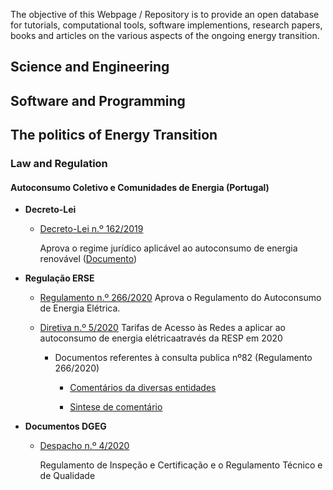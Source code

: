 
<!-- # Energy Commons -->
<!--  **Tools and Information Database for the science, engineering, economics and politics of the Energy Transition** -->

The objective of this Webpage / Repository is to provide an open database for tutorials, computational tools, software implementions, research papers, books and articles on the various aspects of the ongoing energy transition.


## Science and Engineering

## Software and Programming

## The politics of Energy Transition

### Law and Regulation
#### Autoconsumo Coletivo e Comunidades de Energia (Portugal)



* **Decreto-Lei**

  * [Decreto-Lei n.º 162/2019](https://dre.pt/pesquisa/-/search/125692189/details/maximized)

    Aprova o regime jurídico aplicável ao autoconsumo de energia renovável ([Documento](https://dre.pt/application/conteudo/125692189))

* **Regulação ERSE**

  * [Regulamento n.º 266/2020](https://dre.pt/application/conteudo/130469272)
    Aprova o Regulamento do Autoconsumo de Energia Elétrica.

  * [Diretiva n.º 5/2020](https://dre.pt/application/conteudo/130469271)
    Tarifas de Acesso às Redes a aplicar ao autoconsumo de energia elétricaatravés da RESP em 2020

    * Documentos referentes à consulta publica nº82 (Regulamento 266/2020)

      * [Comentários da diversas entidades](https://www.erse.pt/atividade/consultas-publicas/consulta-p%C3%BAblica-n-%C2%BA-82/comentarios/)

      * [Sintese de comentário](https://www.erse.pt/media/40pdir3g/cp82_sintesecomentarios.pdf)

* **Documentos DGEG**

  * [Despacho n.º 4/2020](http://www.dgeg.gov.pt/?cn=636364478673AAAAAAAAAAAA)
  
    Regulamento de Inspeção e Certificação e o Regulamento Técnico e de Qualidade
